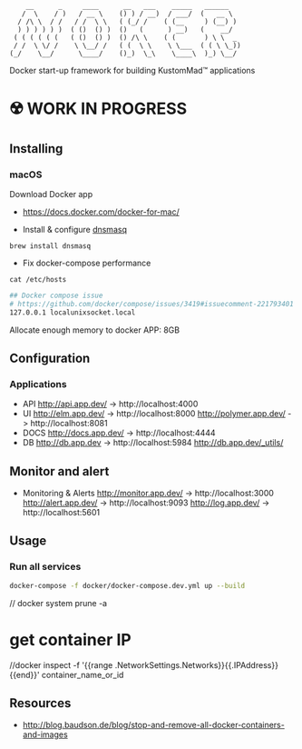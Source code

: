 ```
    __      _     ____      __   ___    _____   ______    
   /  \    / )   / __ \    () ) / __)  / ___/  (   __ \   
  / /\ \  / /   / /  \ \   ( (_/ /    ( (__     ) (__) )  
  ) ) ) ) ) )  ( ()  () )  ()   (      ) __)   (    __/   
 ( ( ( ( ( (   ( ()  () )  () /\ \    ( (       ) \ \  _  
 / /  \ \/ /    \ \__/ /   ( (  \ \    \ \___  ( ( \ \_)) 
(_/    \__/      \____/    ()_)  \_\    \____\  )_) \__/  
```
Docker start-up framework for building KustomMad™ applications

# ☢️ WORK IN PROGRESS


## Installing

### macOS

Download Docker app
- https://docs.docker.com/docker-for-mac/

- Install & configure [dnsmasq](https://passingcuriosity.com/2013/dnsmasq-dev-osx/)

```
brew install dnsmasq
```

- Fix docker-compose performance

`cat /etc/hosts`

```bash
## Docker compose issue
# https://github.com/docker/compose/issues/3419#issuecomment-221793401
127.0.0.1 localunixsocket.local
```

Allocate enough memory to docker APP: 8GB


## Configuration

### Applications
- API
http://api.app.dev/ -> http://localhost:4000
- UI
http://elm.app.dev/ -> http://localhost:8000
http://polymer.app.dev/ -> http://localhost:8081
- DOCS
http://docs.app.dev/ -> http://localhost:4444
- DB
http://db.app.dev -> http://localhost:5984
http://db.app.dev/_utils/

## Monitor and alert

- Monitoring & Alerts
http://monitor.app.dev/ -> http://localhost:3000
http://alert.app.dev/ -> http://localhost:9093
http://log.app.dev/ -> http://localhost:5601


## Usage

### Run all services

```sh
docker-compose -f docker/docker-compose.dev.yml up --build
```

// docker system prune -a
# get container IP
//docker inspect -f '{{range .NetworkSettings.Networks}}{{.IPAddress}}{{end}}' container_name_or_id

## Resources
- http://blog.baudson.de/blog/stop-and-remove-all-docker-containers-and-images
